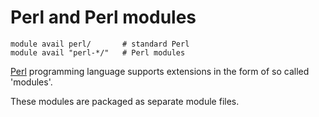 # Perl and Perl modules 

    module avail perl/       # standard Perl
    module avail "perl-*/"   # Perl modules   

[Perl](https://www.cpan.org/) programming language supports extensions in the form of so called 'modules'. 

These modules are packaged as separate module files. 





